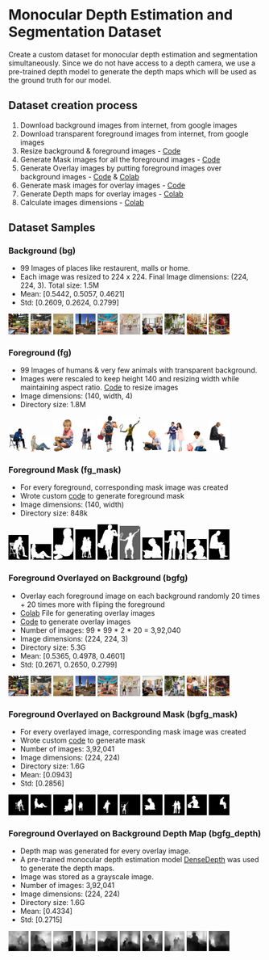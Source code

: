 

# Monocular Depth Estimation and Segmentation Dataset

Create a custom dataset for monocular depth estimation and segmentation simultaneously. Since we do not have access to a depth camera, we use a pre-trained depth model to generate the depth maps which will be used as the ground truth for our model.

## Dataset creation process
1. Download background images from internet, from google images
2. Download transparent foreground images from internet, from google images
3. Resize background & foreground images - [Code](https://github.com/anuragal/fg_bg_dataset/blob/master/utils/image_resize.py)
4. Generate Mask images for all the foreground images - [Code](https://github.com/anuragal/fg_bg_dataset/blob/master/utils/mask.py)
5. Generate Overlay images by putting foreground images over background images - [Code](https://github.com/anuragal/fg_bg_dataset/blob/master/utils/overlay.py) & [Colab](https://github.com/anuragal/fg_bg_dataset/blob/master/colab_overlay_mask_creation.ipynb)
6. Generate mask images for overlay images - [Code](https://github.com/anuragal/fg_bg_dataset/blob/master/utils/mask.py)
7. Generate Depth maps for overlay images - [Colab](https://github.com/anuragal/DepthModel/blob/master/DenseDepth.ipynb)
8. Calculate images dimensions - [Colab](https://github.com/anuragal/DepthModel/blob/master/generate_data_stats.ipynb)

## Dataset Samples

### Background (bg)
 - 99 Images of places like restaurent, malls or home.
 - Each image was resized to 224 x 224. Final Image dimensions: (224, 224, 3). Total size: 1.5M
 - Mean: [0.5442, 0.5057, 0.4621]
 - Std: [0.2609, 0.2624, 0.2799]

<a href="url"><img src="https://github.com/anuragal/fg_bg_dataset/blob/master/bg/bg_001.jpg" height="8%" width="8%" ></a>
<a href="url"><img src="https://github.com/anuragal/fg_bg_dataset/blob/master/bg/bg_002.jpg" height="8%" width="8%" ></a>
<a href="url"><img src="https://github.com/anuragal/fg_bg_dataset/blob/master/bg/bg_003.jpg" height="8%" width="8%" ></a>
<a href="url"><img src="https://github.com/anuragal/fg_bg_dataset/blob/master/bg/bg_011.jpg" height="8%" width="8%" ></a>
<a href="url"><img src="https://github.com/anuragal/fg_bg_dataset/blob/master/bg/bg_005.jpg" height="8%" width="8%" ></a>
<a href="url"><img src="https://github.com/anuragal/fg_bg_dataset/blob/master/bg/bg_006.jpg" height="8%" width="8%" ></a>
<a href="url"><img src="https://github.com/anuragal/fg_bg_dataset/blob/master/bg/bg_007.jpg" height="8%" width="8%" ></a>
<a href="url"><img src="https://github.com/anuragal/fg_bg_dataset/blob/master/bg/bg_008.jpg" height="8%" width="8%" ></a>
<a href="url"><img src="https://github.com/anuragal/fg_bg_dataset/blob/master/bg/bg_009.jpg" height="8%" width="8%" ></a>
<a href="url"><img src="https://github.com/anuragal/fg_bg_dataset/blob/master/bg/bg_010.jpg" height="8%" width="8%" ></a>

### Foreground (fg)
 - 99 Images of humans & very few animals with transparent background.
 - Images were rescaled to keep height 140 and resizing width while maintaining aspect ratio. [Code](https://github.com/anuragal/fg_bg_dataset/blob/master/utils/image_resize.py) to resize images
 - Image dimensions: (140, width, 4)
 - Directory size: 1.8M

<a href="url"><img src="https://github.com/anuragal/fg_bg_dataset/blob/master/fg/fg_001.png" height="8%" width="8%" ></a>
<a href="url"><img src="https://github.com/anuragal/fg_bg_dataset/blob/master/fg/fg_002.png" height="8%" width="8%" ></a>
<a href="url"><img src="https://github.com/anuragal/fg_bg_dataset/blob/master/fg/fg_003.png" height="8%" width="8%" ></a>
<a href="url"><img src="https://github.com/anuragal/fg_bg_dataset/blob/master/fg/fg_011.png" height="8%" width="8%" ></a>
<a href="url"><img src="https://github.com/anuragal/fg_bg_dataset/blob/master/fg/fg_005.png" height="8%" width="8%" ></a>
<a href="url"><img src="https://github.com/anuragal/fg_bg_dataset/blob/master/fg/fg_006.png" height="8%" width="8%" ></a>
<a href="url"><img src="https://github.com/anuragal/fg_bg_dataset/blob/master/fg/fg_007.png" height="8%" width="8%" ></a>
<a href="url"><img src="https://github.com/anuragal/fg_bg_dataset/blob/master/fg/fg_008.png" height="8%" width="8%" ></a>
<a href="url"><img src="https://github.com/anuragal/fg_bg_dataset/blob/master/fg/fg_009.png" height="8%" width="8%" ></a>
<a href="url"><img src="https://github.com/anuragal/fg_bg_dataset/blob/master/fg/fg_010.png" height="8%" width="8%" ></a>

### Foreground Mask (fg_mask)
 - For every foreground, corresponding mask image was created
 - Wrote custom [code](https://github.com/anuragal/fg_bg_dataset/blob/master/utils/mask.py) to generate foreground mask
 - Image dimensions: (140, width)
 - Directory size: 848k
 
 <a href="url"><img src="https://github.com/anuragal/fg_bg_dataset/blob/master/fg_mask/mask_fg_001.png" height="8%" width="8%" ></a>
<a href="url"><img src="https://github.com/anuragal/fg_bg_dataset/blob/master/fg_mask/mask_fg_002.png" height="8%" width="8%" ></a>
<a href="url"><img src="https://github.com/anuragal/fg_bg_dataset/blob/master/fg_mask/mask_fg_003.png" height="8%" width="8%" ></a>
<a href="url"><img src="https://github.com/anuragal/fg_bg_dataset/blob/master/fg_mask/mask_fg_011.png" height="8%" width="8%" ></a>
<a href="url"><img src="https://github.com/anuragal/fg_bg_dataset/blob/master/fg_mask/mask_fg_005.png" height="8%" width="8%" ></a>
<a href="url"><img src="https://github.com/anuragal/fg_bg_dataset/blob/master/fg_mask/mask_fg_006.png" height="8%" width="8%" ></a>
<a href="url"><img src="https://github.com/anuragal/fg_bg_dataset/blob/master/fg_mask/mask_fg_007.png" height="8%" width="8%" ></a>
<a href="url"><img src="https://github.com/anuragal/fg_bg_dataset/blob/master/fg_mask/mask_fg_008.png" height="8%" width="8%" ></a>
<a href="url"><img src="https://github.com/anuragal/fg_bg_dataset/blob/master/fg_mask/mask_fg_009.png" height="8%" width="8%" ></a>
<a href="url"><img src="https://github.com/anuragal/fg_bg_dataset/blob/master/fg_mask/mask_fg_010.png" height="8%" width="8%" ></a>

### Foreground Overlayed on Background (bgfg)
 - Overlay each foreground image on each background randomly 20 times + 20 times more with fliping the foreground
 - [Colab](https://github.com/anuragal/fg_bg_dataset/blob/master/colab_overlay_mask_creation.ipynb) File for generating overlay images
 - [Code](https://github.com/anuragal/fg_bg_dataset/blob/master/utils/overlay.py) to generate overlay images
 - Number of images: 99 * 99 * 2 * 20 = 3,92,040
 - Image dimensions: (224, 224, 3)
 - Directory size: 5.3G
 - Mean: [0.5365, 0.4978, 0.4601]
 - Std: [0.2671, 0.2650, 0.2799]

<a href="url"><img src="https://github.com/anuragal/fg_bg_dataset/blob/master/bgfg_overlay/ol_bg001fg0011_fg_001.png" height="8%" width="8%" ></a>
<a href="url"><img src="https://github.com/anuragal/fg_bg_dataset/blob/master/bgfg_overlay/ol_bg002fg0021_fg_002.png" height="8%" width="8%" ></a>
<a href="url"><img src="https://github.com/anuragal/fg_bg_dataset/blob/master/bgfg_overlay/ol_bg003fg0031_fg_003.png" height="8%" width="8%" ></a>
<a href="url"><img src="https://github.com/anuragal/fg_bg_dataset/blob/master/bgfg_overlay/ol_bg011fg0111_fg_011.png" height="8%" width="8%" ></a>
<a href="url"><img src="https://github.com/anuragal/fg_bg_dataset/blob/master/bgfg_overlay/ol_bg005fg0051_fg_005.png" height="8%" width="8%" ></a>
<a href="url"><img src="https://github.com/anuragal/fg_bg_dataset/blob/master/bgfg_overlay/ol_bg006fg0061_fg_006.png" height="8%" width="8%" ></a>
<a href="url"><img src="https://github.com/anuragal/fg_bg_dataset/blob/master/bgfg_overlay/ol_bg007fg0071_fg_007.png" height="8%" width="8%" ></a>
<a href="url"><img src="https://github.com/anuragal/fg_bg_dataset/blob/master/bgfg_overlay/ol_bg008fg0081_fg_008.png" height="8%" width="8%" ></a>
<a href="url"><img src="https://github.com/anuragal/fg_bg_dataset/blob/master/bgfg_overlay/ol_bg009fg0091_fg_009.png" height="8%" width="8%" ></a>
<a href="url"><img src="https://github.com/anuragal/fg_bg_dataset/blob/master/bgfg_overlay/ol_bg010fg0101_fg_010.png" height="8%" width="8%" ></a>

### Foreground Overlayed on Background Mask (bgfg_mask)
 - For every overlayed image, corresponding mask image was created
 - Wrote custom [code](https://github.com/anuragal/fg_bg_dataset/blob/master/utils/mask.py) to generate mask
 - Number of images: 3,92,041
 - Image dimensions: (224, 224)
 - Directory size: 1.6G
 - Mean: [0.0943]
 - Std: [0.2856]

<a href="url"><img src="https://github.com/anuragal/fg_bg_dataset/blob/master/bgfg_mask/mask_ol_bg001fg0011_fg_001.png" height="8%" width="8%" ></a>
<a href="url"><img src="https://github.com/anuragal/fg_bg_dataset/blob/master/bgfg_mask/mask_ol_bg002fg0021_fg_002.png" height="8%" width="8%" ></a>
<a href="url"><img src="https://github.com/anuragal/fg_bg_dataset/blob/master/bgfg_mask/mask_ol_bg003fg0031_fg_003.png" height="8%" width="8%" ></a>
<a href="url"><img src="https://github.com/anuragal/fg_bg_dataset/blob/master/bgfg_mask/mask_ol_bg011fg0111_fg_011.png" height="8%" width="8%" ></a>
<a href="url"><img src="https://github.com/anuragal/fg_bg_dataset/blob/master/bgfg_mask/mask_ol_bg005fg0051_fg_005.png" height="8%" width="8%" ></a>
<a href="url"><img src="https://github.com/anuragal/fg_bg_dataset/blob/master/bgfg_mask/mask_ol_bg006fg0061_fg_006.png" height="8%" width="8%" ></a>
<a href="url"><img src="https://github.com/anuragal/fg_bg_dataset/blob/master/bgfg_mask/mask_ol_bg007fg0071_fg_007.png" height="8%" width="8%" ></a>
<a href="url"><img src="https://github.com/anuragal/fg_bg_dataset/blob/master/bgfg_mask/mask_ol_bg008fg0081_fg_008.png" height="8%" width="8%" ></a>
<a href="url"><img src="https://github.com/anuragal/fg_bg_dataset/blob/master/bgfg_mask/mask_ol_bg009fg0091_fg_009.png" height="8%" width="8%" ></a>
<a href="url"><img src="https://github.com/anuragal/fg_bg_dataset/blob/master/bgfg_mask/mask_ol_bg010fg0101_fg_010.png" height="8%" width="8%" ></a>


### Foreground Overlayed on Background Depth Map (bgfg_depth)
 - Depth map was generated for every overlay image.
 - A pre-trained monocular depth estimation model [DenseDepth](https://github.com/anuragal/DepthModel/blob/master/DenseDepth.ipynb) was used to generate the depth maps.
 - Image was stored as a grayscale image.
 - Number of images: 3,92,041
 - Image dimensions: (224, 224)
 - Directory size: 1.6G
 - Mean: [0.4334]
 - Std: [0.2715]


<a href="url"><img src="https://github.com/anuragal/fg_bg_dataset/blob/master/bgfg_depth/depth_ol_bg001fg0011_fg_001.jpg" height="8%" width="8%" ></a>
<a href="url"><img src="https://github.com/anuragal/fg_bg_dataset/blob/master/bgfg_depth/depth_ol_bg002fg0021_fg_002.jpg" height="8%" width="8%" ></a>
<a href="url"><img src="https://github.com/anuragal/fg_bg_dataset/blob/master/bgfg_depth/depth_ol_bg003fg0031_fg_003.jpg" height="8%" width="8%" ></a>
<a href="url"><img src="https://github.com/anuragal/fg_bg_dataset/blob/master/bgfg_depth/depth_ol_bg011fg0111_fg_011.jpg" height="8%" width="8%" ></a>
<a href="url"><img src="https://github.com/anuragal/fg_bg_dataset/blob/master/bgfg_depth/depth_ol_bg005fg0051_fg_005.jpg" height="8%" width="8%" ></a>
<a href="url"><img src="https://github.com/anuragal/fg_bg_dataset/blob/master/bgfg_depth/depth_ol_bg006fg0061_fg_006.jpg" height="8%" width="8%" ></a>
<a href="url"><img src="https://github.com/anuragal/fg_bg_dataset/blob/master/bgfg_depth/depth_ol_bg007fg0071_fg_007.jpg" height="8%" width="8%" ></a>
<a href="url"><img src="https://github.com/anuragal/fg_bg_dataset/blob/master/bgfg_depth/depth_ol_bg008fg0081_fg_008.jpg" height="8%" width="8%" ></a>
<a href="url"><img src="https://github.com/anuragal/fg_bg_dataset/blob/master/bgfg_depth/depth_ol_bg009fg0091_fg_009.jpg" height="8%" width="8%" ></a>
<a href="url"><img src="https://github.com/anuragal/fg_bg_dataset/blob/master/bgfg_depth/depth_ol_bg010fg0101_fg_010.jpg" height="8%" width="8%" ></a>

